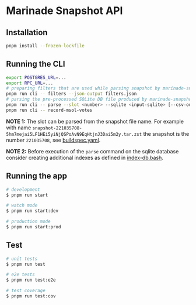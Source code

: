 # Marinade Snapshot API

## Installation

```bash
pnpm install --frozen-lockfile
```

## Running the CLI
```bash
export POSTGRES_URL=...
export RPC_URL=...
# preparing filters that are used while parsing snapshot by marinade-snapshot-etl
pnpm run cli -- filters --json-output filters.json
# parsing the pre-processed SQLite DB file produced by marinade-snapshot-etl
pnpm run cli -- parse --slot <number> --sqlite <input-sqlite> [--csv-output <csv-path>] [--psql-output]
pnpm run cli -- record-msol-votes
```

**NOTE 1:** The slot can be parsed from the snapshot file name.
For example with name `snapshot-221035708-5hm7mejai5LF1HEi5yiNjQSPoAvN9EqHtjnJ3Dai5m2y.tar.zst`
the snapshot is the number `221035708`, see [buildspec.yaml](./scraper/buildspec.yaml).

**NOTE 2:** Before execution of the `parse` command on the sqlite database consider creating
additional indexes as defined in [index-db.bash](./index-db.bash).

## Running the app

```bash
# development
$ pnpm run start

# watch mode
$ pnpm run start:dev

# production mode
$ pnpm run start:prod
```

## Test

```bash
# unit tests
$ pnpm run test

# e2e tests
$ pnpm run test:e2e

# test coverage
$ pnpm run test:cov
```
